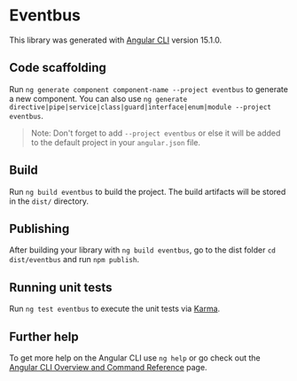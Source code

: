 # Eventbus

This library was generated with [Angular CLI](https://github.com/angular/angular-cli) version 15.1.0.

## Code scaffolding

Run `ng generate component component-name --project eventbus` to generate a new component. You can also use `ng generate directive|pipe|service|class|guard|interface|enum|module --project eventbus`.
> Note: Don't forget to add `--project eventbus` or else it will be added to the default project in your `angular.json` file. 

## Build

Run `ng build eventbus` to build the project. The build artifacts will be stored in the `dist/` directory.

## Publishing

After building your library with `ng build eventbus`, go to the dist folder `cd dist/eventbus` and run `npm publish`.

## Running unit tests

Run `ng test eventbus` to execute the unit tests via [Karma](https://karma-runner.github.io).

## Further help

To get more help on the Angular CLI use `ng help` or go check out the [Angular CLI Overview and Command Reference](https://angular.io/cli) page.
